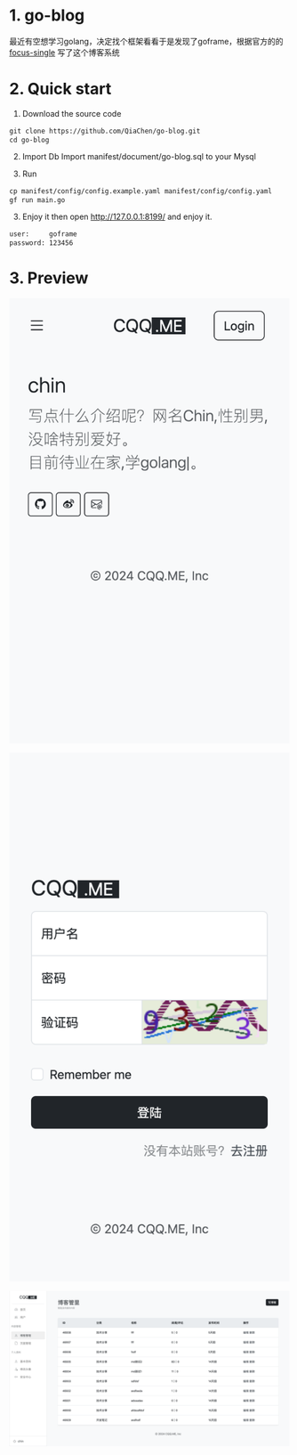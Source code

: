 # 1. go-blog
最近有空想学习golang，决定找个框架看看于是发现了goframe，根据官方的的[focus-single](https://github.com/gogf/focus-single) 写了这个博客系统

# 2. Quick start



1. Download the source code
```
git clone https://github.com/QiaChen/go-blog.git
cd go-blog
```
2. Import Db
Import manifest/document/go-blog.sql to your Mysql

3. Run
```
cp manifest/config/config.example.yaml manifest/config/config.yaml
gf run main.go
```

3. Enjoy it
   then open http://127.0.0.1:8199/ and enjoy it.

```
user:     goframe
password: 123456
```

# 3. Preview


![index](manifest/document/images/local.cqq.me.png)

![login](manifest/document/images/i.local.cqq.me_login.png)

![blog](manifest/document/images/i.local.cqq.me_content.png)